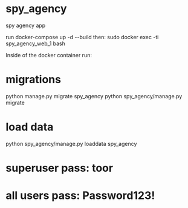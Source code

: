 # spy_agency
spy agency app

run docker-compose up -d --build
then: 
sudo docker exec -ti spy_agency_web_1 bash

Inside of the docker container run:
# migrations
python manage.py migrate spy_agency
python spy_agency/manage.py migrate

# load data
python spy_agency/manage.py loaddata spy_agency

# superuser pass: toor
# all users pass: Password123!
